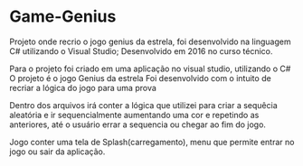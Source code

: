 # Game-Genius
Projeto onde recrio o jogo genius da estrela, foi desenvolvido na linguagem C# utilizando o Visual Studio; Desenvolvido em 2016 no curso técnico.

Para o projeto foi criado em uma aplicação no visual studio, utilizando o C#
O projeto é o jogo Genius da estrela
Foi desenvolvido com o intuito de recriar a lógica do jogo para uma prova

Dentro dos arquivos irá conter a lógica que utilizei para criar a sequêcia aleatória e ir sequencialmente aumentando uma cor e repetindo as anteriores,
até o usuário errar a sequencia ou chegar ao fim do jogo.

Jogo conter uma tela de Splash(carregamento), menu que permite entrar no jogo ou sair da aplicação.
